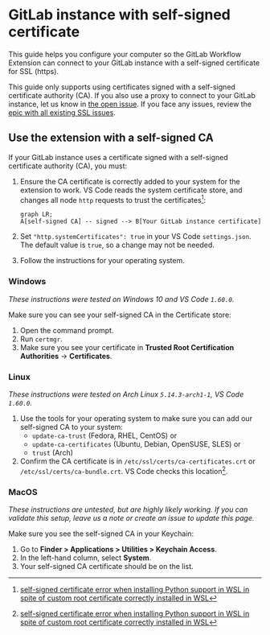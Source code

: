 # GitLab instance with self-signed certificate

This guide helps you configure your computer so the GitLab Workflow Extension can connect to your GitLab instance with a self-signed certificate for SSL (https).

This guide only supports using certificates signed with a self-signed certificate authority (CA). If you also use a proxy to connect to your GitLab instance, let us know in [the open issue](https://gitlab.com/gitlab-org/gitlab-vscode-extension/-/issues/314). If you face any issues, review the [epic with all existing SSL issues](https://gitlab.com/groups/gitlab-org/-/epics/6244).

## Use the extension with a self-signed CA

If your GitLab instance uses a certificate signed with a self-signed certificate authority (CA), you must:

1. Ensure the CA certificate is correctly added to your system for the extension to work. VS Code reads the system certificate store, and changes all node `http` requests to trust the certificates[^1]:

   ```mermaid
   graph LR;
   A[self-signed CA] -- signed --> B[Your GitLab instance certificate]
   ```

1. Set `"http.systemCertificates": true` in your VS Code `settings.json`. The default value is `true`, so a change may not be needed.
1. Follow the instructions for your operating system.

### Windows

*These instructions were tested on Windows 10 and VS Code `1.60.0`.*

Make sure you can see your self-signed CA in the Certificate store:

1. Open the command prompt.
1. Run `certmgr`.
1. Make sure you see your certificate in **Trusted Root Certification Authorities** -> **Certificates**.

### Linux

*These instructions were tested on Arch Linux `5.14.3-arch1-1`, VS Code `1.60.0`.*

1. Use the tools for your operating system to make sure you can add our self-signed CA to your system:
   - `update-ca-trust` (Fedora, RHEL, CentOS) or
   - `update-ca-certificates` (Ubuntu, Debian, OpenSUSE, SLES) or
   - `trust` (Arch)
1. Confirm the CA certificate is in `/etc/ssl/certs/ca-certificates.crt` or `/etc/ssl/certs/ca-bundle.crt`. VS Code checks this location[^1].

### MacOS

*These instructions are untested, but are highly likely working. If you can validate this setup, leave us a note or create an issue to update this page.*

Make sure you see the self-signed CA in your Keychain:

1. Go to **Finder > Applications > Utilities > Keychain Access**.
1. In the left-hand column, select **System**.
1. Your self-signed CA certificate should be on the list.

[^1]: [self-signed certificate error when installing Python support in WSL in spite of custom root certificate correctly installed in WSL](https://github.com/microsoft/vscode/issues/131836#issuecomment-909983815)
